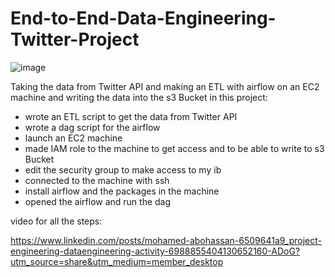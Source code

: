 # End-to-End-Data-Engineering-Twitter-Project


![image](https://user-images.githubusercontent.com/55424201/196932003-50cfaae8-3e92-4088-a6b3-fc77e1deff45.png)

Taking the data from Twitter API and making an ETL with airflow on an EC2 machine and writing the data into the s3 Bucket
in this project:
- wrote an ETL script to get the data from Twitter API
- wrote a dag script for the airflow
- launch an EC2 machine 
- made IAM role to the machine to get access and to be able to write to s3 Bucket
- edit the security group to make access to my ib
- connected to the machine with ssh  
- install airflow and the packages in the machine
- opened the airflow and run the dag

video for all the steps:

https://www.linkedin.com/posts/mohamed-abohassan-6509641a9_project-engineering-dataengineering-activity-6988855404130652160-ADoG?utm_source=share&utm_medium=member_desktop
